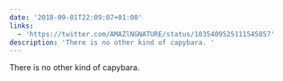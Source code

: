 ```yaml
---
date: '2018-09-01T22:09:07+01:00'
links:
  - 'https://twitter.com/AMAZlNGNATURE/status/1035409525111545857'
description: 'There is no other kind of capybara. '
---
```

There is no other kind of capybara. 
